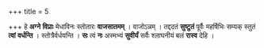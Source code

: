 +++
title = 5

+++
हे **अग्ने** **विप्राः** मेधाविनः स्तोतारः **वाजसातमम्** । वाजोऽन्नम् । तद्ददतं **सुष्टुतं** पूर्वैः महर्षिभिः सम्यक् स्तुतं **त्वां** **वर्धन्ति** । स्तोत्रैर्वर्धयन्ति । **सः** त्वं **नः** अस्मभ्यं **सुवीर्यं** सर्वैः श्लाघनीयं बलं **रास्व** देहि ।